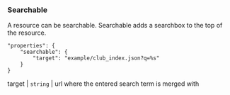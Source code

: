 <h3 id="searchable">Searchable</h3>
A resource can be searchable. Searchable adds a searchbox to the top of the resource.

	"properties": {
	    "searchable": {
	        "target": "example/club_index.json?q=%s"
	    }
	}

target | `string` | url where the entered search term is merged with